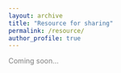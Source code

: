 ```yaml
---
layout: archive
title: "Resource for sharing"
permalink: /resource/
author_profile: true
---
```





<span style="color:gray">Coming soon...</span>
